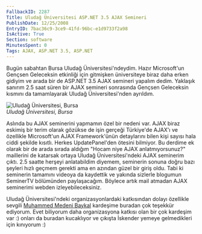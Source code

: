 ```yaml
---
FallbackID: 2287
Title: Uludağ Üniversitesi ASP.NET 3.5 AJAX Semineri
PublishDate: 12/25/2008
EntryID: 7bac36c9-3ce9-41fd-96bc-e1d9733f2a98
IsActive: True
Section: software
MinutesSpent: 0
Tags: AJAX, ASP.NET 3.5, ASP.NET
---
```

Bugün sabahtan Bursa Uludağ Üniversitesi'ndeydim. Hazır Microsoft'un
Gençsen Geleceksin etkinliği için gitmişken üniversiteye biraz daha
erken gidiyim ve arada bir de ASP.NET 3.5 AJAX semineri yapalım dedim.
Yaklaşık sanırım 2.5 saat süren bir AJAX semineri sonrasında Gençsen
Geleceksin kısmını da tamamlayarak Uludağ Üniversitesi'nden ayrıldım.

![Uludağ Üniversitesi,
Bursa](http://cdn.daron.yondem.com/assets/2287/25122008_1.jpg)\
*Uludağ Üniversitesi, Bursa*

Aslında bu AJAX seminerini yapmamın özel bir nedeni var. AJAX biraz
eskimiş bir terim olarak gözükse de işin gerçeği Türkiye'de AJAX'ı ve
özellikle Microsoft'un AJAX Framework'ünün detaylarını bilen kişi sayısı
hala ciddi şekilde kısıtlı. Herkes UpdatePanel'den ötesini bilmiyor. Bu
derdime ek olarak bir de arada sırada aldığım "Hocam niye AJAX
anlatmıyorsunuz?" maillerini de katarsak ortaya Uludağ
Üniversitesi'ndeki AJAX seminerim çıktı. 2.5 saatte herşeyi anlatabildim
diyemem, seminerin sonuna doğru bazı şeyleri hızlı geçmem gerekti ama en
azından güzel bir giriş oldu. Tabi ki seminerin tamamını videoya da
kaydettik ve yakında sizlerle blogumun SeminerTV bölümünden
paylaşacağım. Böylece artık mail atmadan AJAX seminerimi webden
izleyebileceksiniz.

Uludağ Üniversitesi'ndeki organizasyonlardaki katkısından dolayı
özellikle sevgili [Muhammed Medeni Baykal](http://tisba.biz/) kardeşime
buradan çok teşekkür ediyorum. Evet biliyorum daha organizasyona katkısı
olan bir çok kardeşim var :) onları da buradan kucaklıyor ve çıkışta
İskender yemeye gelmedikleri için kınıyorum :)


